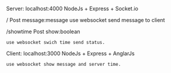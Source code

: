Server: localhost:4000
	NodeJs + Express + Socket.io


/
  Post
     message:message
  use websocket send message to client

/showtime
   Post
      show:boolean

    use websocket swich time send status.


Client: localhost:3000
	NodeJs + Express + AnglarJs

	use websocket show message and server time.


	